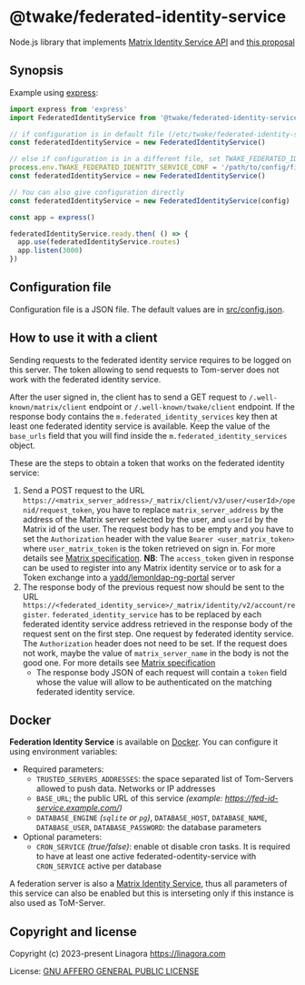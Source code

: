 # @twake/federated-identity-service

Node.js library that implements
[Matrix Identity Service API](https://spec.matrix.org/v1.6/identity-service-api/) and [this proposal](https://github.com/guimard/matrix-spec-proposals/blob/unified-identity-service/proposals/4004-unified-identity-service-view.md)

## Synopsis

Example using [express](https://www.npmjs.com/package/express):

```js
import express from 'express'
import FederatedIdentityService from '@twake/federated-identity-service'

// if configuration is in default file (/etc/twake/federated-identity-service.conf)
const federatedIdentityService = new FederatedIdentityService()

// else if configuration is in a different file, set TWAKE_FEDERATED_IDENTITY_SERVICE_CONF
process.env.TWAKE_FEDERATED_IDENTITY_SERVICE_CONF = '/path/to/config/file'
const federatedIdentityService = new FederatedIdentityService()

// You can also give configuration directly
const federatedIdentityService = new FederatedIdentityService(config)

const app = express()

federatedIdentityService.ready.then( () => {
  app.use(federatedIdentityService.routes)
  app.listen(3000)
})
```

## Configuration file

Configuration file is a JSON file. The default values are
in [src/config.json](./src/config.json).

## How to use it with a client

Sending requests to the federated identity service requires to be logged on this server. The token allowing to send requests to Tom-server does not work with the federated identity service.

After the user signed in, the client has to send a GET request to `/.well-known/matrix/client` endpoint or `/.well-known/twake/client` endpoint. If the response body contains the `m.federated_identity_services` key then at least one federated identity service is available. Keep the value of the `base_urls` field that you will find inside the `m.federated_identity_services` object.

These are the steps to obtain a token that works on the federated identity service:
1. Send a POST request to the URL `https://<matrix_server_address>/_matrix/client/v3/user/<userId>/openid/request_token`, you have to replace `matrix_server_address` by the address of the Matrix server selected by the user, and `userId` by the Matrix id of the user. The request body has to be empty and you have to set the `Authorization` header with the value `Bearer <user_matrix_token>` where `user_matrix_token` is the token retrieved on sign in. For more details see [Matrix specification](https://spec.matrix.org/v1.8/client-server-api/#post_matrixclientv3useruseridopenidrequest_token). **NB**: The `access_token` given in response can be used to register into any Matrix identity service or to ask for a Token exchange into a [yadd/lemonldap-ng-portal](https://github.com/guimard/llng-docker) server
2. The response body of the previous request now should be sent to the URL `https://<federated_identity_service>/_matrix/identity/v2/account/register`. `federated_identity_service` has to be replaced by each federated identity service address retrieved in the response body of the request sent on the first step. One request by federated identity service. The `Authorization` header does not need to be set. If the request does not work, maybe the value of  `matrix_server_name` in the body is not the good one.
For more details see [Matrix specification](https://spec.matrix.org/v1.8/identity-service-api/#post_matrixidentityv2accountregister)
   * The response body JSON of each request will contain a `token` field whose the value will allow to be authenticated on the matching federated identity service.

## Docker

**Federation Identity Service** is available on [Docker](https://hub.docker.com/).
You can configure it using environment variables:

* Required parameters:
  * `TRUSTED_SERVERS_ADDRESSES`: the space separated list of Tom-Servers allowed
    to push data. Networks or IP addresses
  * `BASE_URL`; the public URL of this service _(example: https://fed-id-service.example.com/)_
  * `DATABASE_ENGINE` _(`sqlite` or `pg`)_, `DATABASE_HOST`, `DATABASE_NAME`,
    `DATABASE_USER`, `DATABASE_PASSWORD`: the database parameters
* Optional parameters:
  * `CRON_SERVICE` _(true/false)_: enable ot disable cron tasks. It is required
    to have at least one active federated-odentity-service with `CRON_SERVICE`
    active per database

A federation server is also a [Matrix Identity Service](matrix-identity-server/README.md),
thus all parameters of this service can also be enabled but this is interseting
only if this instance is also used as ToM-Server.

## Copyright and license

Copyright (c) 2023-present Linagora <https://linagora.com>

License: [GNU AFFERO GENERAL PUBLIC LICENSE](https://ci.linagora.com/publicgroup/oss/twake/tom-server/-/blob/master/LICENSE)
